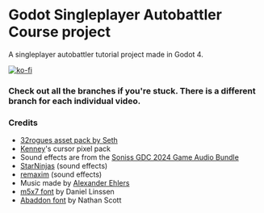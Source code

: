 # Godot Singleplayer Autobattler Course project
A singleplayer autobattler tutorial project made in Godot 4.

[![ko-fi](https://ko-fi.com/img/githubbutton_sm.svg)](https://ko-fi.com/M4M0RXV24)

### Check out all the branches if you're stuck. There is a different branch for each individual video.

### Credits
- [32rogues asset pack by Seth](https://sethbb.itch.io/32rogues)
- [Kenney](https://kenney.nl/assets/cursor-pixel-pack)'s cursor pixel pack
- Sound effects are from the [Soniss GDC 2024 Game Audio Bundle](https://gdc.sonniss.com/)
- [StarNinjas](https://opengameart.org/users/starninjas) (sound effects)
- [remaxim](https://opengameart.org/users/remaxim) (sound effects)
- Music made by [Alexander Ehlers](https://opengameart.org/users/tricksntraps)
- [m5x7 font](https://managore.itch.io/m5x7) by Daniel Linssen
- [Abaddon font](https://caffinate.itch.io/abaddon) by Nathan Scott
